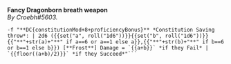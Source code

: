 **Fancy Dragonborn breath weapon**   
*By Croebh#5603.*   
```!alias breath embed -title "<name> breathes destructive energy!" -desc "<name> takes a deep breath in, and lets out their frost breath in a 15ft cone. Targets in the cone must make a must make a **DC{constitutionMod+8+proficiencyBonus}** *Constitution Saving throw*. "  
-f "**DC{constitutionMod+8+proficiencyBonus}** *Constitution Saving throw*: | 2d6 ({{set("a", roll("1d6"))}}{{set("b", roll("1d6"))}}{{"**"+str(a)+"**" if a==6 or a==1 else a}},{{"**"+str(b)+"**" if b==6 or b==1 else b}}) [**Frost**] Damage = `{{a+b}}` *if they Fail* | `{{floor((a+b)/2)}}` *if they Succeed*"```